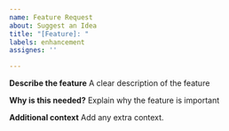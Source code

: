 ```yaml
---
name: Feature Request
about: Suggest an Idea
title: "[Feature]: "
labels: enhancement
assignes: ''

---
```


**Describe the feature**
A clear description of the feature 

**Why is this needed?**
Explain why the feature is important

**Additional context**
Add any extra context. 


